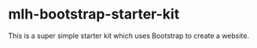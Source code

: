 # mlh-bootstrap-starter-kit
This is a super simple starter kit which uses Bootstrap to create a website.
